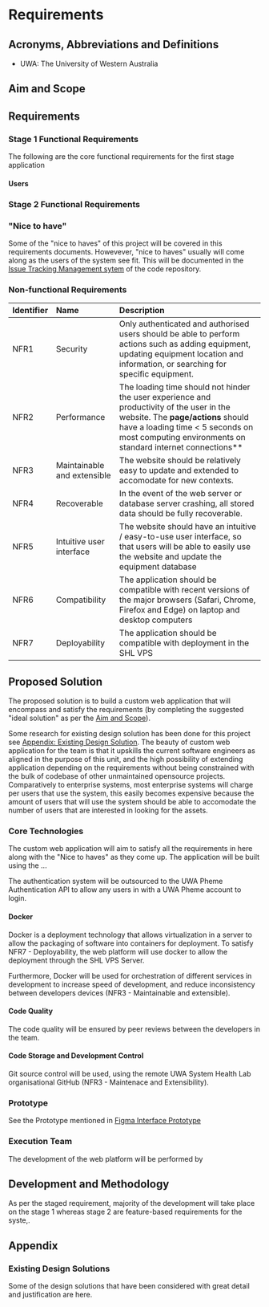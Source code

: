 # Requirements

## Acronyms, Abbreviations and Definitions

* UWA: The University of Western Australia 
## Aim and Scope


## Requirements

### Stage 1 Functional Requirements 
The following are the core functional requirements for the first stage application


#### Users


### Stage 2 Functional Requirements 


### "Nice to have"
Some of the "nice to haves" of this project will be covered in this requirements documents. Howevever, "nice to haves" usually will come along as the users of the system see fit. This will be documented in the [Issue Tracking Management sytem](https://github.com/UWA-CITS3200-18-2021/cits3200-project/issues) of the code repository.

### Non-functional Requirements

| Identifier    | Name          | Description |
| :---          | :---          | :---        |
| NFR1          | Security      | Only authenticated and authorised users should be able to perform actions such as adding equipment, updating equipment location and information, or searching for specific equipment.|
| NFR2          | Performance   | The loading time should not hinder the user experience and productivity of the user in the website. The **page/actions** should have a loading time < 5 seconds on most computing environments on standard internet connections**|
| NFR3          | Maintainable and extensible  | The website should be relatively easy to update and extended to accomodate for new contexts. |
| NFR4          | Recoverable   | In the event of the web server or database server crashing, all stored data should be fully recoverable. |
| NFR5          | Intuitive user interface  | The website should have an intuitive / easy-to-use user interface, so that users will be able to easily use the website and update the equipment database |
| NFR6           | Compatibility | The application should be compatible with recent versions of the major browsers (Safari, Chrome, Firefox and Edge) on laptop and desktop computers |
| NFR7           | Deployability | The application should be compatible with deployment in the SHL VPS |

## Proposed Solution
The proposed solution is to build a custom web application that will encompass and satisfy the requirements (by completing the suggested "ideal solution" as per the [Aim and Scope](#aim-and-scope)).

Some research for existing design solution has been done for this project see [Appendix: Existing Design Solution](#existing-design-solutions). The beauty of custom web application for the team is that it upskills the current software engineers as aligned in the purpose of this unit, and the high possibility of extending application depending on the requirements without being constrained with the bulk of codebase of other unmaintained opensource projects. Comparatively to enterprise systems, most enterprise systems will charge per users that use the system, this easily becomes expensive because the amount of users that will use the system should be able to accomodate the number of users that are interested in looking for the assets.
### Core Technologies 

The custom web application will aim to satisfy all the requirements in here along with the "Nice to haves" as they come up. The application will be built using the ...

The authentication system will be outsourced to the UWA Pheme Authentication API to allow any users in with a UWA Pheme account to login.

#### Docker
Docker is a deployment technology that allows virtualization in a server to allow the packaging of software into containers for deployment. To satisfy NFR7 - Deployability, the web platform will use docker to allow the deployment through the SHL VPS Server.

Furthermore, Docker will be used for orchestration of different services in development to increase speed of development, and reduce inconsistency between developers devices (NFR3 - Maintainable and extensible).

#### Code Quality
The code quality will be ensured by peer reviews between the developers in the team.
#### Code Storage and Development Control
Git source control will be used, using the remote UWA System Health Lab organisational GitHub (NFR3 - Maintenace and Extensibility).

### Prototype
See the Prototype mentioned in [Figma Interface Prototype](../developer/frontend/figma_interface_prototype.md)

### Execution Team
The development of the web platform will be performed by 

## Development and Methodology
As per the staged requirement, majority of the development will take place on the stage 1 whereas stage 2 are feature-based requirements for the syste,.



## Appendix

### Existing Design Solutions
Some of the design solutions that have been considered with great detail and justification are here.
